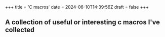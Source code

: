 +++
title = 'C macros'
date = 2024-06-10T14:39:56Z
draft = false
+++

## A collection of useful or interesting c macros I've collected
